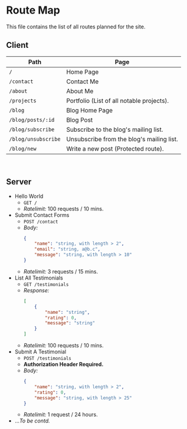 # Route Map
This file contains the list of all routes planned for the site.

## Client
| Path                  | Page                                         |
------------------------|----------------------------------------------|
| `/`                   | Home Page                                    |
| `/contact`            | Contact Me                                   |
| `/about`              | About Me                                     |
| `/projects`           | Portfolio (List of all notable projects).    |
| `/blog`               | Blog Home Page                               |
| `/blog/posts/:id`     | Blog Post                                    |
| `/blog/subscribe`     | Subscribe to the blog's mailing list.        |
| `/blog/unsubscribe`   | Unsubscribe from the blog's mailing list.    |
| `/blog/new`           | Write a new post (Protected route).          |

<br>

## Server
- Hello World
    + `GET /`
    + *Ratelimit:* 100 requests / 10 mins.
- Submit Contact Forms
    + `POST /contact`
    + *Body:*
        ```json
        {
            "name": "string, with length > 2",
            "email": "string, a@b.c",
            "message": "string, with length > 10"
        }
        ```
    + *Ratelimit:* 3 requests / 15 mins.
- List All Testimonials
    + `GET /testimonials`
    + *Response:*
        ```json
        [
            {
                "name": "string",
                "rating": 0,
                "message": "string"
            }
        ]
        ```
    + *Ratelimit:* 100 requests / 10 mins.
- Submit A Testimonial
    + `POST /testimonials`
    + **Authorization Header Required.**
    + *Body:*
        ```json
        {
            "name": "string, with length > 2",
            "rating": 0,
            "message": "string, with length > 25"
        }
        ```
    + *Ratelimit:* 1 request / 24 hours.
- ...*To be contd.*